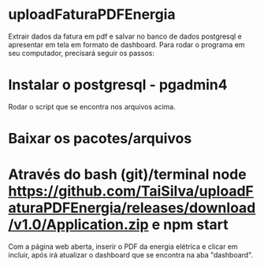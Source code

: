 # uploadFaturaPDFEnergia
Extrair dados da fatura em pdf e salvar no banco de dados postgresql e apresentar em tela em formato de dashboard. 
Para rodar o programa em seu computador, precisará seguir os passos:

# Instalar o postgresql - pgadmin4
Rodar o script que se encontra nos arquivos acima. 

# Baixar os pacotes/arquivos
# Através do bash (git)/terminal node https://github.com/TaiSilva/uploadFaturaPDFEnergia/releases/download/v1.0/Application.zip e npm start

Com a página web aberta, inserir o PDF da energia elétrica e clicar em incluir, após irá atualizar o dashboard que se encontra na aba "dashboard".
